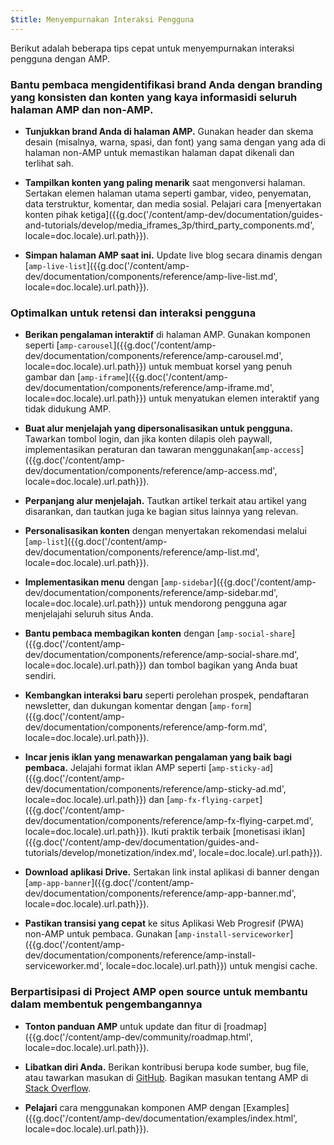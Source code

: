 ```yaml
---
$title: Menyempurnakan Interaksi Pengguna
---
```


Berikut adalah beberapa tips cepat untuk menyempurnakan interaksi pengguna dengan AMP.

### Bantu pembaca mengidentifikasi brand Anda dengan branding yang konsisten dan konten yang kaya informasidi seluruh halaman AMP dan non-AMP.

- **Tunjukkan brand Anda di halaman AMP.** Gunakan header dan skema desain (misalnya, warna, spasi, dan font)
yang sama dengan yang ada di halaman non-AMP untuk memastikan halaman dapat dikenali dan terlihat sah.

- **Tampilkan konten yang paling menarik** saat mengonversi halaman. Sertakan elemen halaman utama seperti
gambar, video, penyematan, data terstruktur, komentar, dan media sosial. Pelajari cara
[menyertakan konten pihak ketiga]({{g.doc('/content/amp-dev/documentation/guides-and-tutorials/develop/media_iframes_3p/third_party_components.md', locale=doc.locale).url.path}}).

- **Simpan halaman AMP saat ini.** Update live blog secara dinamis dengan [`amp-live-list`]({{g.doc('/content/amp-dev/documentation/components/reference/amp-live-list.md', locale=doc.locale).url.path}}).

### Optimalkan untuk retensi dan interaksi pengguna

- **Berikan pengalaman interaktif** di halaman AMP. Gunakan komponen seperti [`amp-carousel`]({{g.doc('/content/amp-dev/documentation/components/reference/amp-carousel.md', locale=doc.locale).url.path}}) untuk membuat korsel yang penuh gambar
dan [`amp-iframe`]({{g.doc('/content/amp-dev/documentation/components/reference/amp-iframe.md', locale=doc.locale).url.path}}) untuk menyatukan
elemen interaktif yang tidak didukung AMP.

- **Buat alur menjelajah yang dipersonalisasikan untuk pengguna.** Tawarkan tombol login, dan jika konten
dilapis oleh paywall, implementasikan peraturan dan tawaran menggunakan[`amp-access`]({{g.doc('/content/amp-dev/documentation/components/reference/amp-access.md', locale=doc.locale).url.path}}).

- **Perpanjang alur menjelajah.** Tautkan artikel terkait atau artikel yang disarankan, dan tautkan juga ke
bagian situs lainnya yang relevan.

- **Personalisasikan konten** dengan menyertakan rekomendasi melalui [`amp-list`]({{g.doc('/content/amp-dev/documentation/components/reference/amp-list.md', locale=doc.locale).url.path}}).

- **Implementasikan menu** dengan [`amp-sidebar`]({{g.doc('/content/amp-dev/documentation/components/reference/amp-sidebar.md', locale=doc.locale).url.path}}) untuk mendorong pengguna agar menjelajahi seluruh situs Anda.

- **Bantu pembaca membagikan konten** dengan [`amp-social-share`]({{g.doc('/content/amp-dev/documentation/components/reference/amp-social-share.md', locale=doc.locale).url.path}}) dan tombol bagikan yang Anda buat sendiri.

- **Kembangkan interaksi baru** seperti perolehan prospek, pendaftaran newsletter, dan dukungan komentar
dengan [`amp-form`]({{g.doc('/content/amp-dev/documentation/components/reference/amp-form.md', locale=doc.locale).url.path}}).

- **Incar jenis iklan yang menawarkan pengalaman yang baik bagi pembaca.** Jelajahi format iklan AMP seperti
[`amp-sticky-ad`]({{g.doc('/content/amp-dev/documentation/components/reference/amp-sticky-ad.md', locale=doc.locale).url.path}}) dan
[`amp-fx-flying-carpet`]({{g.doc('/content/amp-dev/documentation/components/reference/amp-fx-flying-carpet.md', locale=doc.locale).url.path}}).
Ikuti praktik terbaik [monetisasi iklan]({{g.doc('/content/amp-dev/documentation/guides-and-tutorials/develop/monetization/index.md', locale=doc.locale).url.path}}).

- **Download aplikasi Drive.** Sertakan link instal aplikasi di banner dengan [`amp-app-banner`]({{g.doc('/content/amp-dev/documentation/components/reference/amp-app-banner.md', locale=doc.locale).url.path}}).

- **Pastikan transisi yang cepat** ke situs Aplikasi Web Progresif (PWA) non-AMP untuk pembaca. Gunakan
[`amp-install-serviceworker`]({{g.doc('/content/amp-dev/documentation/components/reference/amp-install-serviceworker.md', locale=doc.locale).url.path}}) untuk mengisi cache.

### Berpartisipasi di Project AMP open source untuk membantu dalam membentuk pengembangannya

- **Tonton panduan AMP** untuk update dan fitur di [roadmap]({{g.doc('/content/amp-dev/community/roadmap.html', locale=doc.locale).url.path}}).

- **Libatkan diri Anda.**  Berikan kontribusi berupa kode sumber, bug file, atau tawarkan masukan di
[GitHub](https://github.com/ampproject/amphtml/blob/master/CONTRIBUTING.md). Bagikan masukan tentang AMP di
[Stack Overflow](https://stackoverflow.com/questions/tagged/amp-html).

- **Pelajari** cara menggunakan komponen AMP dengan [Examples]({{g.doc('/content/amp-dev/documentation/examples/index.html', locale=doc.locale).url.path}}).
